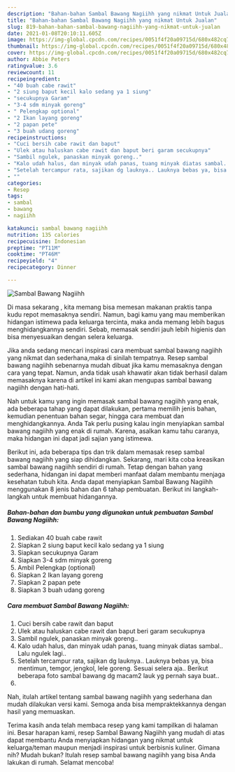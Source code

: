 ```yaml
---
description: "Bahan-bahan Sambal Bawang Nagiihh yang nikmat Untuk Jualan"
title: "Bahan-bahan Sambal Bawang Nagiihh yang nikmat Untuk Jualan"
slug: 819-bahan-bahan-sambal-bawang-nagiihh-yang-nikmat-untuk-jualan
date: 2021-01-08T20:10:11.605Z
image: https://img-global.cpcdn.com/recipes/0051f4f20a09715d/680x482cq70/sambal-bawang-nagiihh-foto-resep-utama.jpg
thumbnail: https://img-global.cpcdn.com/recipes/0051f4f20a09715d/680x482cq70/sambal-bawang-nagiihh-foto-resep-utama.jpg
cover: https://img-global.cpcdn.com/recipes/0051f4f20a09715d/680x482cq70/sambal-bawang-nagiihh-foto-resep-utama.jpg
author: Abbie Peters
ratingvalue: 3.6
reviewcount: 11
recipeingredient:
- "40 buah cabe rawit"
- "2 siung baput kecil kalo sedang ya 1 siung"
- "secukupnya Garam"
- "3-4 sdm minyak goreng"
- " Pelengkap optional"
- "2 Ikan layang goreng"
- "2 papan pete"
- "3 buah udang goreng"
recipeinstructions:
- "Cuci bersih cabe rawit dan baput"
- "Ulek atau haluskan cabe rawit dan baput beri garam secukupnya"
- "Sambil ngulek, panaskan minyak goreng.."
- "Kalo udah halus, dan minyak udah panas, tuang minyak diatas sambal.. Lalu ngulek lagi.."
- "Setelah tercampur rata, sajikan dg lauknya.. Lauknya bebas ya, bisa mentimun, temgor, jengkol, lele goreng. Sesuai selera aja.. Berikut beberapa foto sambal bawang dg macam2 lauk yg pernah saya buat.."
- ""
categories:
- Resep
tags:
- sambal
- bawang
- nagiihh

katakunci: sambal bawang nagiihh 
nutrition: 135 calories
recipecuisine: Indonesian
preptime: "PT11M"
cooktime: "PT46M"
recipeyield: "4"
recipecategory: Dinner

---
```



![Sambal Bawang Nagiihh](https://img-global.cpcdn.com/recipes/0051f4f20a09715d/680x482cq70/sambal-bawang-nagiihh-foto-resep-utama.jpg)

Di masa  sekarang , kita memang bisa memesan makanan praktis tanpa kudu repot memasaknya sendiri. Namun, bagi kamu yang mau memberikan hidangan istimewa pada keluarga tercinta, maka anda memang lebih bagus menghidangkannya sendiri. Sebab, memasak sendiri jauh lebih higienis dan bisa menyesuaikan dengan selera keluarga.

Jika anda sedang mencari inspirasi cara membuat sambal bawang nagiihh yang nikmat dan sederhana,maka di sinilah tempatnya. Resep sambal bawang nagiihh  sebenarnya mudah dibuat jika kamu memasaknya dengan cara yang tepat. Namun, anda tidak usah khawatir akan tidak berhasil dalam memasaknya 
karena di artikel ini kami akan mengupas sambal bawang nagiihh dengan hati-hati.  



Nah untuk kamu yang ingin memasak sambal bawang nagiihh yang enak, ada beberapa tahap yang dapat dilakukan, pertama memilih jenis bahan, kemudian penentuan bahan segar, hingga cara membuat dan menghidangkannya. Anda Tak perlu pusing kalau ingin menyiapkan sambal bawang nagiihh yang enak di rumah. Karena, asalkan kamu  tahu caranya, maka hidangan ini dapat jadi sajian yang istimewa.

Berikut ini, ada beberapa tips dan trik dalam memasak resep sambal bawang nagiihh yang siap dihidangkan. Sekarang, mari kita coba kreasikan sambal bawang nagiihh sendiri di rumah. Tetap dengan bahan yang sederhana, hidangan ini dapat memberi manfaat dalam membantu menjaga kesehatan tubuh kita. Anda dapat menyiapkan Sambal Bawang Nagiihh menggunakan 8 jenis bahan dan 6 tahap pembuatan. Berikut ini langkah-langkah untuk membuat hidangannya.

<!--inarticleads1-->

##### Bahan-bahan dan bumbu yang digunakan untuk pembuatan Sambal Bawang Nagiihh:

1. Sediakan 40 buah cabe rawit
1. Siapkan 2 siung baput kecil kalo sedang ya 1 siung
1. Siapkan secukupnya Garam
1. Siapkan 3-4 sdm minyak goreng
1. Ambil  Pelengkap (optional)
1. Siapkan 2 Ikan layang goreng
1. Siapkan 2 papan pete
1. Siapkan 3 buah udang goreng




<!--inarticleads2-->

##### Cara membuat Sambal Bawang Nagiihh:

1. Cuci bersih cabe rawit dan baput
1. Ulek atau haluskan cabe rawit dan baput beri garam secukupnya
1. Sambil ngulek, panaskan minyak goreng..
1. Kalo udah halus, dan minyak udah panas, tuang minyak diatas sambal.. Lalu ngulek lagi..
1. Setelah tercampur rata, sajikan dg lauknya.. Lauknya bebas ya, bisa mentimun, temgor, jengkol, lele goreng. Sesuai selera aja.. Berikut beberapa foto sambal bawang dg macam2 lauk yg pernah saya buat..
1. 




Nah, itulah artikel tentang  sambal bawang nagiihh  yang sederhana dan mudah dilakukan versi kami. Semoga anda bisa mempraktekkannya dengan hasil yang memuaskan. 

Terima kasih anda telah membaca resep yang kami tampilkan di halaman ini. Besar harapan kami, resep  Sambal Bawang Nagiihh yang mudah di atas dapat membantu Anda menyiapkan hidangan yang nikmat untuk keluarga/teman maupun menjadi inspirasi untuk berbisnis kuliner. Gimana nih? Mudah bukan? Itulah resep sambal bawang nagiihh yang bisa Anda lakukan di rumah. Selamat mencoba!

